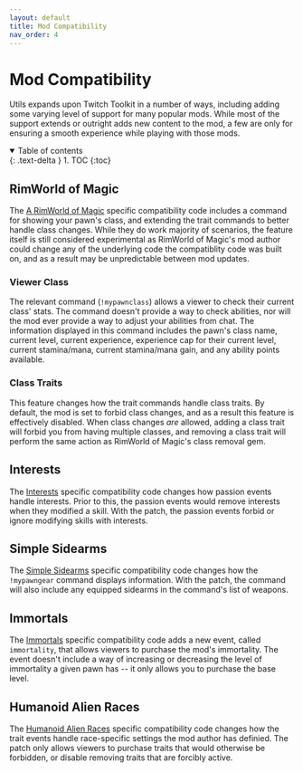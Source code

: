 ```yaml
---
layout: default
title: Mod Compatibility
nav_order: 4
---
```


# Mod Compatibility

Utils expands upon Twitch Toolkit in a number of ways, including adding some varying level of support for
many popular mods. While most of the support extends or outright adds new content to the mod, a few are
only for ensuring a smooth experience while playing with those mods.

<details open markdown="block">
  <summary>
    Table of contents
  </summary>
  {: .text-delta }
1. TOC
{:toc}
</details>

## RimWorld of Magic

The [A RimWorld of Magic](https://steamcommunity.com/sharedfiles/filedetails/?id=1201382956)
specific compatibility code includes a command for showing your pawn's class, and extending the trait
commands to better handle class changes. While they do work majority of scenarios, the feature itself is
still considered experimental as RimWorld of Magic's mod author could change any of the underlying code
the compatiblity code was built on, and as a result may be unpredictable between mod updates.

### Viewer Class

The relevant command (`!mypawnclass`) allows a viewer to check their current class' stats. The command
doesn't provide a way to check abilities, nor will the mod ever provide a way to adjust your abilities from
chat. The information displayed in this command includes the pawn's class name, current level, current
experience, experience cap for their current level, current stamina/mana, current stamina/mana gain, and any ability points available.

### Class Traits

This feature changes how the trait commands handle class traits. By default, the mod is set to forbid
class changes, and as a result this feature is effectively disabled. When class changes *are* allowed,
adding a class trait will forbid you from having multiple classes, and removing a class trait will perform
the same action as RimWorld of Magic's class removal gem.

## Interests

The [Interests](https://steamcommunity.com/workshop/filedetails/?id=2089938084) specific compatibility code
changes how passion events handle interests. Prior to this, the passion events would remove interests when
they modified a skill. With the patch, the passion events forbid or ignore modifying skills with interests.

## Simple Sidearms

The [Simple Sidearms](https://steamcommunity.com/sharedfiles/filedetails/?id=927155256) specific
compatibility code changes how the `!mypawngear` command displays information. With the patch, the command
will also include any equipped sidearms in the command's list of weapons.

## Immortals

The [Immortals](https://steamcommunity.com/sharedfiles/filedetails/?id=1984905966) specific compatibility
code adds a new event, called `immortality`, that allows viewers to purchase the mod's immortality. The
event doesn't include a way of increasing or decreasing the level of immortality a given pawn has -- it
only allows you to purchase the base level.

## Humanoid Alien Races

The [Humanoid Alien Races](https://steamcommunity.com/sharedfiles/filedetails/?id=839005762) specific
compatibility code changes how the trait events handle race-specific settings the mod author has definied.
The patch only allows viewers to purchase traits that would otherwise be forbidden, or disable removing
traits that are forcibly active.